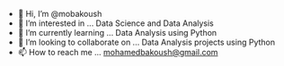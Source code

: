 - 👋 Hi, I’m @mobakoush
- 👀 I’m interested in ... Data Science and Data Analysis
- 🌱 I’m currently learning ... Data Analysis using Python
- 💞️ I’m looking to collaborate on ... Data Analysis projects using Python
- 📫 How to reach me ... mohamedbakoush@gmail.com

<!---
mobakoush/mobakoush is a ✨ special ✨ repository because its `README.md` (this file) appears on your GitHub profile.
You can click the Preview link to take a look at your changes.
--->
